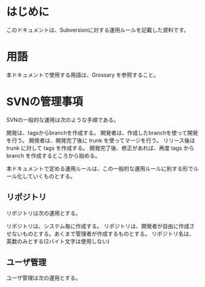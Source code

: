 
# はじめに

このドキュメントは、Subversionに対する運用ルールを記載した資料です。

# 用語

本ドキュメントで使用する用語は、Grossary を参照すること。

# SVNの管理事項

SVNの一般的な運用は次のような手順である。

開発は、tagsからbranchを作成する。
開発者は、作成したbranchを使って開発を行う。
開発者は、開発完了後に trunk を使ってマージを行う。
リリース後は trunk に対して tags を作成する。
開発完了後、修正があれば、再度 tags から branch を作成するところから始める。

本ドキュメントで定める運用ルールは、この一般的な運用ルールに則する形でルール化していくものとする。

## リポジトリ

リポジトリは次の運用とする。

リポジトリは、システム毎に作成する。
リポジトリは、開発者が自由に作成させないものとする。あくまで管理者が作成するものとする。
リポジトリ名は、英数のみとする(2バイト文字は使用しない)

## ユーザ管理

ユーザ管理は次の運用とする。



# 